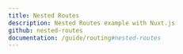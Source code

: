 ```yaml
---
title: Nested Routes
description: Nested Routes example with Nuxt.js
github: nested-routes
documentation: /guide/routing#nested-routes
---
```

